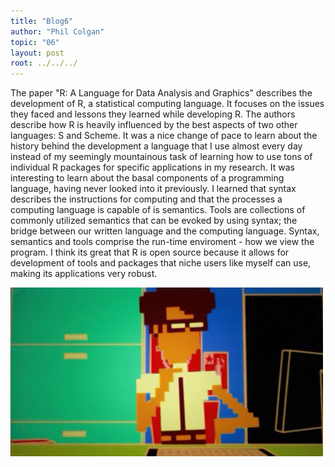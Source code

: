 ```yaml
---
title: "Blog6"
author: "Phil Colgan"
topic: "06"
layout: post
root: ../../../
---
```


The paper "R: A Language for Data Analysis and Graphics" describes the development of R, a statistical computing language. It focuses on the issues they faced and lessons they learned while developing R. The authors describe how R is heavily influenced by the best aspects of two other languages: S and Scheme. It was a nice change of pace to learn about the history behind the development a language that I use almost every day instead of my seemingly mountainous task of learning how to use tons of individual R packages for specific applications in my research. It was interesting to learn about the basal components of a programming language, having never looked into it previously. I learned that syntax describes the instructions for computing and that the processes a computing language is capable of is semantics. Tools are collections of commonly utilized semantics that can be evoked by using syntax; the bridge between our written language and the computing language. Syntax, semantics and tools comprise the run-time enviroment - how we view the program. I think its great that R is open source because it allows for development of tools and packages that niche users like myself can use, making its applications very robust.

![](images/giphy-colgan.gif)
